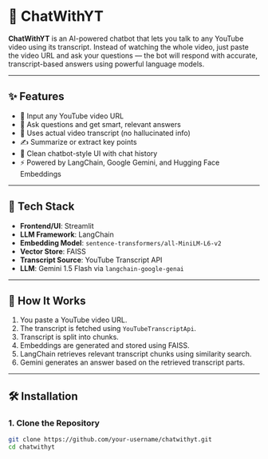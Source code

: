# 🎥 ChatWithYT

**ChatWithYT** is an AI-powered chatbot that lets you talk to any YouTube video using its transcript. Instead of watching the whole video, just paste the video URL and ask your questions — the bot will respond with accurate, transcript-based answers using powerful language models.

---

## ✨ Features

- 🔗 Input any YouTube video URL
- 🧠 Ask questions and get smart, relevant answers
- 📄 Uses actual video transcript (no hallucinated info)
- ✍️ Summarize or extract key points
- 💬 Clean chatbot-style UI with chat history
- ⚡ Powered by LangChain, Google Gemini, and Hugging Face Embeddings

---

## 🧰 Tech Stack

- **Frontend/UI**: Streamlit
- **LLM Framework**: LangChain
- **Embedding Model**: `sentence-transformers/all-MiniLM-L6-v2`
- **Vector Store**: FAISS
- **Transcript Source**: YouTube Transcript API
- **LLM**: Gemini 1.5 Flash via `langchain-google-genai`

---

## 🚀 How It Works

1. You paste a YouTube video URL.
2. The transcript is fetched using `YouTubeTranscriptApi`.
3. Transcript is split into chunks.
4. Embeddings are generated and stored using FAISS.
5. LangChain retrieves relevant transcript chunks using similarity search.
6. Gemini generates an answer based on the retrieved transcript parts.

---

## 🛠️ Installation

### 1. Clone the Repository
```bash
git clone https://github.com/your-username/chatwithyt.git
cd chatwithyt
